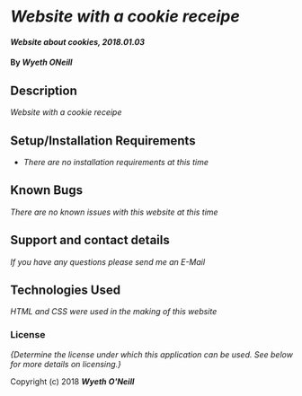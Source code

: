 # _Website with a cookie receipe_

#### _Website about cookies, 2018.01.03_

#### By _**Wyeth ONeill**_

## Description

_Website with a cookie receipe_

## Setup/Installation Requirements

* _There are no installation requirements at this time_


## Known Bugs

_There are no known issues with this website at this time_

## Support and contact details

_If you have any questions please send me an E-Mail_

## Technologies Used

_HTML and CSS were used in the making of this website_

### License

*{Determine the license under which this application can be used.  See below for more details on licensing.}*

Copyright (c) 2018 **_Wyeth O'Neill_**
